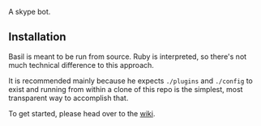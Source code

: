 A skype bot.

## Installation

Basil is meant to be run from source. Ruby is interpreted, so there's 
not much technical difference to this approach.

It is recommended mainly because he expects `./plugins` and `./config` 
to exist and running from within a clone of this repo is the simplest, 
most transparent way to accomplish that.

To get started, please head over to the [wiki][].

[wiki]: https://github.com/pbrisbin/basil/wiki
